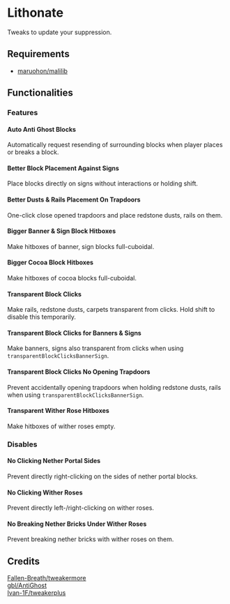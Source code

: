 # Lithonate

Tweaks to update your suppression.

## Requirements

- [maruohon/malilib](https://github.com/maruohon/malilib)

## Functionalities

### Features

#### Auto Anti Ghost Blocks

Automatically request resending of surrounding blocks when player places or breaks a block.

#### Better Block Placement Against Signs

Place blocks directly on signs without interactions or holding shift.

#### Better Dusts & Rails Placement On Trapdoors

One-click close opened trapdoors and place redstone dusts, rails on them.

#### Bigger Banner & Sign Block Hitboxes

Make hitboxes of banner, sign blocks full-cuboidal.

#### Bigger Cocoa Block Hitboxes

Make hitboxes of cocoa blocks full-cuboidal.

#### Transparent Block Clicks

Make rails, redstone dusts, carpets transparent from clicks. Hold shift to disable this temporarily.

#### Transparent Block Clicks for Banners & Signs

Make banners, signs also transparent from clicks when using `transparentBlockClicksBannerSign`.

#### Transparent Block Clicks No Opening Trapdoors

Prevent accidentally opening trapdoors when holding redstone dusts, rails when using `transparentBlockClicksBannerSign`.

#### Transparent Wither Rose Hitboxes

Make hitboxes of wither roses empty.

### Disables

#### No Clicking Nether Portal Sides

Prevent directly right-clicking on the sides of nether portal blocks.

#### No Clicking Wither Roses

Prevent directly left-/right-clicking on wither roses.

#### No Breaking Nether Bricks Under Wither Roses

Prevent breaking nether bricks with wither roses on them.

## Credits

[Fallen-Breath/tweakermore](https://github.com/Fallen-Breath/tweakermore) <br>
[gbl/AntiGhost](https://github.com/gbl/AntiGhost) <br>
[Ivan-1F/tweakerplus](https://github.com/Ivan-1F/tweakerplus)

